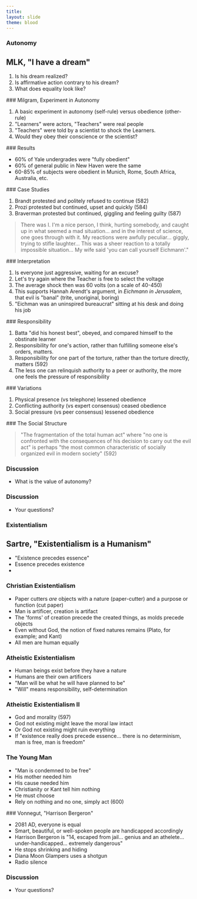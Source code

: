 ```yaml
---
title: 
layout: slide
theme: blood
---
```


<section><!--Intro slide begin-->
<section data-background="http://behavioralresourcegroup.com/wp-content/uploads/2016/11/SGO-Autonomy-Image.png" data-markdown><!--Intro slide begin-->

#  Autonomy

</section> <!--Intro slide end-->
<section data-markdown>  <!--Slide Beginning-->



## MLK, "I have a dream"

1. Is his dream realized?
2. Is affirmative action contrary to his dream? 
3. What does equality look like? 



</section><section data-markdown>
### Milgram, Experiment in Autonomy

1. A basic experiment in autonomy (self-rule) versus obedience (other-rule)
2. "Learners" were actors, "Teachers" were real people
2. "Teachers" were told by a scientist to shock the Learners. 
3. Would they obey their conscience or the scientist?








</section><section data-markdown>
### Results

- 60% of Yale undergrades were "fully obedient"
- 60% of general public in New Haven were the same
- 60-85% of subjects were obedient in Munich, Rome, South Africa, Australia, etc. 







</section><section data-markdown>
### Case Studies

1. Brandt protested and politely refused to continue (582)
2. Prozi protested but continued, upset and quickly (584)
3. Braverman protested but continued, giggling and feeling guilty (587)

>There was I. I'm a nice person, I think, hurting somebody, and caught up in what seemed a mad situation... and in the interest of science, one goes through with it. My reactions were awfully peculiar... giggly, trying to stifle laughter... This was a sheer reaction to a totally impossible situation... My wife said 'you can call yourself Eichmann'."



</section><section data-markdown>
### Interpretation

1. Is everyone just aggressive, waiting for an excuse? 
2. Let's try again where the Teacher is free to select the voltage
3. The average shock then was 60 volts (on a scale of 40-450)
4. This supports Hannah Arendt's argument, in *Eichmann in Jerusalem*, that evil is "banal" (trite, unoriginal, boring)
5. "Eichman was an uninspired bureaucrat" sitting at his desk and doing his job





</section><section data-markdown>
### Responsibility

1. Batta "did his honest best", obeyed, and compared himself to the obstinate learner
2. Responsibility for one's action, rather than fulfilling someone else's orders, matters.
3. Responsibility for one part of the torture, rather than the torture directly, matters (592)
4. The less one can relinquish authority to a peer or authority, the more one feels the pressure of responsibility






</section><section data-markdown>
### Variations

1. Physical presence (vs telephone) lessened obedience
2. Conflicting authority (vs expert consensus) ceased obedience 
3. Social pressure (vs peer consensus) lessened obedience







</section><section data-markdown>
### The Social Structure

>"The fragmentation of the total human act" where "no one is confronted with the consequences of his decision to carry out the evil act" is perhaps "the most common characteristic of socially organized evil in modern society" (592)


</section><section data-markdown>

### Discussion

* What is the value of autonomy? 





</section><section data-markdown>

### Discussion

* Your questions?



</section>
</section><!--Slide end-->



<section><!--Intro slide begin-->
<section data-background="http://behavioralresourcegroup.com/wp-content/uploads/2016/11/SGO-Autonomy-Image.png" data-markdown><!--Intro slide begin-->


#  Existentialism


</section> <!--Intro slide end-->
<section data-markdown>  <!--Slide Beginning-->


## Sartre, "Existentialism is a Humanism"

- "Existence precedes essence"
- Essence precedes existence
- 

</section><section data-markdown>

### Christian Existentialism

- Paper cutters *are* objects with a nature (paper-cutter) and a purpose or function (cut paper)
- Man is artificer, creation is artifact
- The 'forms' of creation precede the created things, as molds precede objects
- Even without God, the notion of fixed natures remains (Plato, for example; and Kant)
- All men are human equally

</section><section data-markdown>

### Atheistic Existentialism

- Human beings exist before they have a nature
- Humans are their own artificers
- "Man will be what he will have planned to be"
- "Will" means responsibility, self-determination


</section><section data-markdown>

### Atheistic Existentialism II

- God and morality (597)
- God not existing might leave the moral law intact
- Or God not existing might ruin everything
- If "existence really does precede essence... there is no determinism, man is free, man is freedom"

</section><section data-markdown>

### The Young Man

- "Man is condemned to be free"
- His mother needed him
- His cause needed him
- Christianity or Kant tell him nothing
- He must choose
- Rely on nothing and no one, simply act (600)

</section><section data-markdown>
### Vonnegut, "Harrison Bergeron"

- 2081 AD, everyone is equal
- Smart, beautiful, or well-spoken people are handicapped accordingly
- Harrison Bergeron is "14, escaped from jail... genius and an athelete... under-handicapped... extremely dangerous"
- He stops shrinking and hiding
- Diana Moon Glampers uses a shotgun
- Radio silence

</section><section data-markdown>

### Discussion

* Your questions?



</section>
</section><!--Slide end-->

